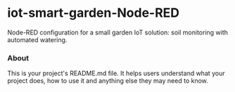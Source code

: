 iot-smart-garden-Node-RED
=========================

Node-RED configuration for a small garden IoT solution: soil monitoring with automated watering.

### About

This is your project's README.md file. It helps users understand what your
project does, how to use it and anything else they may need to know.